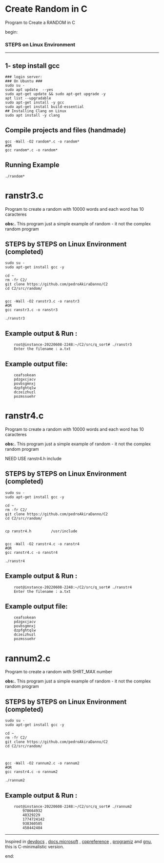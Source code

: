 # Create Random in C

Program to Create a RANDOM in C

begin:

### STEPS on Linux Environment

---

## 1- step install gcc

    ### login server:
    ### On Ubuntu ###
    sudo su -
    sudo apt update  --yes
    sudo apt-get update && sudo apt-get upgrade -y
    apt list --upgradable
    sudo apt-get install -y gcc
    sudo apt-get install build-essential
    ## Installing Clang on Linux
    sudo apt install -y clang

## Compile projects and files (handmade)

    gcc -Wall -O2 random*.c -o random*
    #OR
    gcc random*.c -o random*

## Running Example

    ./random*

# ranstr3.c

Program to create a random with 10000 words and each word has 10 caracteres

**obs:.**
This program just a simple example of random - it not the complex random program

## STEPS by STEPS on Linux Environment (completed)

    sudo su -
    sudo apt-get install gcc -y

    cd ~
    rm -fr C2/
    git clone https://github.com/pedroAkiraDanno/C2
    cd C2/src/random/


    gcc -Wall -O2 ranstr3.c -o ranstr3
    #OR
    gcc ranstr3.c -o ranstr3

    ./ranstr3

## Example output & Run :

    	root@instance-20220608-2248:~/C2/src/q_sort# ./ranstr3
    	Enter the filename : a.txt

## Example output file:

    	ceafsokean
    	pdzgxcjacv
    	povbsgmnxj
    	dzpfghtqlw
    	dczeizhuzl
    	pozmssuehr

# ranstr4.c

Program to create a random with 10000 words and each word has 10 caracteres

**obs:.**
This program just a simple example of random - it not the complex random program

NEED USE ranstr4.h include

## STEPS by STEPS on Linux Environment (completed)

    sudo su -
    sudo apt-get install gcc -y

    cd ~
    rm -fr C2/
    git clone https://github.com/pedroAkiraDanno/C2
    cd C2/src/random/


    cp ranstr4.h		 /usr/include


    gcc -Wall -O2 ranstr4.c -o ranstr4
    #OR
    gcc ranstr4.c -o ranstr4

    ./ranstr4

## Example output & Run :

    	root@instance-20220608-2248:~/C2/src/q_sort# ./ranstr4
    	Enter the filename : a.txt

## Example output file:

    	ceafsokean
    	pdzgxcjacv
    	povbsgmnxj
    	dzpfghtqlw
    	dczeizhuzl
    	pozmssuehr

# rannum2.c

Program to create a random with SHRT_MAX number

**obs:.**
This program just a simple example of random - it not the complex random program

## STEPS by STEPS on Linux Environment (completed)

    sudo su -
    sudo apt-get install gcc -y

    cd ~
    rm -fr C2/
    git clone https://github.com/pedroAkiraDanno/C2
    cd C2/src/random/



    gcc -Wall -O2 rannum2.c -o rannum2
    #OR
    gcc ranstr4.c -o rannum2

    ./rannum2

## Example output & Run :

    	root@instance-20220608-2248:~/C2/src/q_sort# ./rannum2
    		978664932
    		48329229
    		1774724142
    		938360505
    		458442484

---

Inspired in [devdocs](https://devdocs.io/c/) , [docs.microsoft](https://docs.microsoft.com/en-us/cpp/c-language/?view=msvc-170) , [cppreference](https://en.cppreference.com/w/c/language) , [programiz](https://www.programiz.com/c-programming) and [gnu](https://www.gnu.org/software/gnu-c-manual/gnu-c-manual.html), this is C-minimalistic version.

end:
